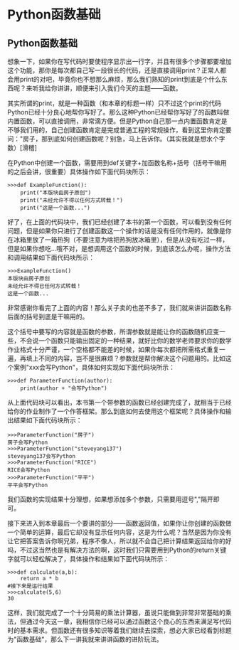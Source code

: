 # Python函数基础

## Python函数基础

想象一下，如果你在写代码时要使程序显示出一行字，并且有很多个步骤都要增加这个功能，那你是每次都自己写一段很长的代码，还是直接调用print？正常人都会用print的对吧，毕竟你也不想那么麻烦，那么我们熟知的print到底是个什么东西呢？来听我给你讲讲，顺便来引入我们今天的主题——函数。

其实所谓的print，就是一种函数（和本章的标题一样）只不过这个print的代码Python已经十分良心地帮你写好了。那么这种Python已经帮你写好了的函数叫做内置函数，可以直接调用，非常滴方便。但是Python自己那一点内置函数肯定是不够我们用的，自己创建函数肯定是完成普通工程的常规操作，看到这里你肯定要问："房子，那到底如何创建函数呢？别急，马上告诉你。（其实我就是想水个字数）\[滑稽\]

在Python中创建一个函数，需要用到def关键字+加函数名称+括号（括号干嘛用的之后会讲，很重要）具体操作如下面代码块所示：

```text
>>>def ExampleFunction():
    print("本版块由房子原创")
    print("未经允许不得以任何方式转载！")
    print("这是一个函数...")
```

好了，在上面的代码块中，我们已经创建了本书的第一个函数，可以看到没有任何问题，但是如果你只进行了创建函数这一个操作的话是没有任何作用的，就像是你在冰箱里放了一箱热狗（不要注意为啥把热狗放冰箱里），但是从没有吃过一样，但是如果你想吃...哦不对，是想调用这个函数的时候，到底该怎么办呢，操作方法和调用结果如下面代码块所示：

```text
>>>ExampleFunction()
本版块由房子原创
未经允许不得已任何方式转载！
这是一个函数...
```

非常感谢你看完了上面的内容！那么关子卖的也差不多了，我们就来讲讲函数名称后面的括号到底是干嘛用的。

这个括号中要写的内容就是函数的参数，所谓参数就是能让你的函数随机应变一些，不会说一个函数只能输出固定的一种结果，就好比你的数学老师要求你的数学作业格式十分严谨，一个空格都不能差的时候，如果你每次都把所需格式重复一遍，再填上不同的内容，岂不是很麻烦？参数就是帮你解决这个问题用的。比如这个案例"xxx会写Python"，具体如何实现如下面代码块所示：

```text
>>>def ParameterFunction(author):
    print(author + "会写Python")
```

从上面代码块可以看出，本书第一个带参数的函数已经创建完成了，就相当于已经给你的作业制作了一个作答框架。那么到底如何去使用这个框架呢？具体操作和输出结果如下面代码块所示：

```text
>>>ParameterFunction("房子")
房子会写Python
>>>ParameterFunction("steveyang137")
steveyang137会写Python
>>>ParameterFunction("RICE")
RICE会写Python
>>>ParameterFunction("平平")
平平会写Python
```

我们函数的实现结果十分理想，如果想添加多个参数，只需要用逗号","隔开即可。

接下来进入到本章最后一个要讲的部分——函数返回值，如果你让你创建的函数做一个简单的运算，最后它却没有显示任何内容，这是为什么呢？当然是因为你没有让它把答案告诉你啊兄弟，程序不像人，所以就不会自己把计算结果返回给你的好吗，不过这当然也是有解决方法的啊，这时我们只需要用到Python的return关键字就可以轻松解决了，具体操作和结果如下面代码块所示：

```text
>>>def calculate(a,b):
    return a * b
#接下来是运行结果
>>>calculate(5,6)
30
```

这样，我们就完成了一个十分简易的乘法计算器，虽说只能做到非常非常基础的乘法，但通过今天这一章，我相信你已经可以通过函数这个良心的东西来满足写代码时的基本需求。但函数还有很多知识等着我们继续去探索，想必大家已经看到标题为"函数基础"，那么下一讲我就来讲讲函数的进阶玩法。

